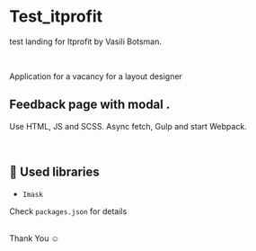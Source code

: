 # Test_itprofit

test landing for Itprofit by Vasili Botsman.

<br />

Application for a vacancy for a layout designer

## Feedback page with modal .

Use HTML, JS and SCSS. Async fetch, Gulp and start Webpack.

<br />

## 📙 Used libraries

- `Imask`

Check `packages.json` for details

<br/>
Thank You ☺
